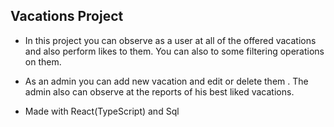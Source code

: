 ## Vacations Project

- In this project you can observe as a user at all of the offered vacations and also perform likes to them. You can also to some filtering operations on them.

- As an admin you can add new vacation and edit or delete them . The admin also can observe at the reports of his best liked vacations.

- Made with React(TypeScript) and Sql
